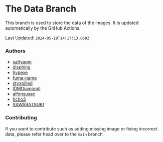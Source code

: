 # The Data Branch
This branch is used to store the data of the images. It is updated automatically by the GitHub Actions.
    
Last Updated: `2024-05-18T14:17:13.060Z`

### Authors
- [saltyaom](undefined)
- [disphing](https://drive.google.com/drive/folders/1Hy1_pAWx95QTv1nZFKUl96GImq4iKdf8)
- [hvpexe](https://github.com/hvpexe/ProgrammingVTuberLogos-VisualStudio/)
- [fuma-nama](undefined)
- [styxpilled](undefined)
- [lDMDiamondl](https://github.com/lDMDiamondl/ProgrammingVTuberLogosKR/)
- [alfonsusac](https://github.com/alfonsusac/kawaii-logos-data/tree/main)
- [hcho3](https://github.com/hcho3/XGBoostVTuberLogo)
- [SAWARATSUKI](https://github.com/SAWARATSUKI/KawaiiLogos)

### Contributing

If you want to contribute such as adding missing image or fixing incorrect data, please refer head over to the `main` branch
    